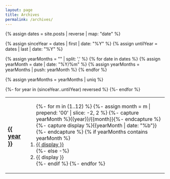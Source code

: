 ```yaml
---
layout: page
title: Archives
permalink: /archives/
---
```


{% assign dates = site.posts | reverse | map: "date" %}

{% assign sinceYear = dates | first | date: "%Y" %}
{% assign untilYear = dates | last  | date: "%Y" %}

{% assign yearMonths = "" | split: ',' %}
{% for date in dates %}
    {% assign yearMonth = date | date: "%Y/%m" %}
    {% assign yearMonths = yearMonths | push: yearMonth %}
{% endfor %}

{% assign yearMonths = yearMonths | uniq %}

<table class="archives">
    {%- for year in (sinceYear..untilYear) reversed %}
    <tr class="archive-year">
        <td><h3><a href="/{{year}}/">{{ year }}</a></h3></td>
        <td><ol>
            {%- for m in (1..12) %}
            {%- assign month = m | prepend: '00' | slice: -2, 2 %}
            {%- capture yearMonth %}{{year}}/{{month}}{%- endcapture %}
            {%- capture display %}{{yearMonth | date: "%b"}}{%- endcapture %}
            {% if yearMonths contains yearMonth %}
            <li><a href="/{{year}}/{{month}}/">{{ display }}</a></li>
            {%- else -%} 
            <li>{{ display }}</li>
            {%- endif %}
            {%- endfor %}
        </ol></td>
    </tr>
    {%- endfor %}
</table>